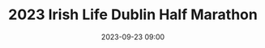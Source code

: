 ---
title: 2023 Irish Life Dublin Half Marathon
location: Phoenix Park, Dublin
date: 2023-09-23 09:00
latitude: 53.365516
longitude: -6.337371
results:
  - place: 5
    name: Brigid Reilly
    time: 1.31.14
    category: F35 - 3rd place
  - place: 52
    name: Oisín Murphy
    time: 1.25.42
    category: MS
  - place: 0
    name: David Van Buren
    time: 1.25.58
    category: MS
  - place: 129
    name: David Mitchell
    time: 1.33.24
    category: M40
  - place: 0
    name: Siobhán Nugent
    time: 1.41.44
    category: FS
---